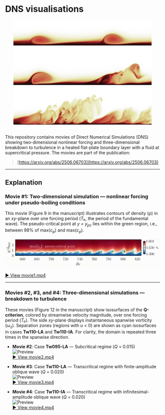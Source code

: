 # DNS visualisations

<p align="center">
  <img src="image.jpg" alt="" width="450"/>
</p>

This repository contains movies of Direct Numerical Simulations (DNS) showing two-dimensional nonlinear forcing and three-dimensional breakdown to turbulence in a heated flat-plate boundary layer with a fluid at supercritical pressure. The movies are part of the publication:

> [https://arxiv.org/abs/2506.06703](https://arxiv.org/abs/2506.06703)

---

## Explanation

### Movie #1: Two-dimensional simulation — nonlinear forcing under pseudo-boiling conditions

This movie (Figure 9 in the manuscript) illustrates contours of density (ρ) in an *xy*-plane over one forcing period (*T₀*, the period of the fundamental wave). The pseudo-critical point at *y = y<sub>pc</sub>* lies within the green region, i.e., between 98% of max(*c<sub>p</sub>*) and max(*c<sub>p</sub>*).

![Preview](Movie1.gif)

[▶️ View movie1.mp4](movies/Movie1.mp4)

---

### Movies #2, #3, and #4: Three-dimensional simulations — breakdown to turbulence

These movies (Figure 12 in the manuscript) show isosurfaces of the **Q-criterion**, colored by streamwise velocity magnitude, over one forcing period (*T₀*). The side *xy*-plane displays instantaneous spanwise vorticity (ω<sub>z</sub>). Separation zones (regions with *u* < 0) are shown as cyan isosurfaces in cases **Tw110-LA** and **Tw110-IA**. For clarity, the domain is repeated three times in the spanwise direction.

- **Movie #2**: Case **Tw095-LA** — Subcritical regime (*Q* = 0.015)  
  ![Preview](Movie2.gif)  
  [▶️ View movie2.mp4](movies/Movie2.mp4)

- **Movie #3**: Case **Tw110-LA** — Transcritical regime with finite-amplitude oblique wave (*Q* = 0.020)  
  ![Preview](Movie3.gif)  
  [▶️ View movie3.mp4](movies/Movie3.mp4)

- **Movie #4**: Case **Tw110-IA** — Transcritical regime with infinitesimal-amplitude oblique wave (*Q* = 0.020)  
  ![Preview](Movie4.gif)  
  [▶️ View movie4.mp4](movies/Movie4.mp4)